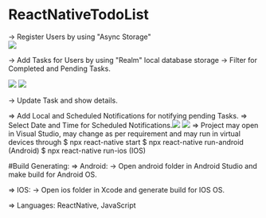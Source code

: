# ReactNativeTodoList
-> Register Users by using "Async Storage"  
![](/images/LogIn.png)


-> Add Tasks for Users by using "Realm" local database storage
-> Filter for Completed and Pending Tasks.


![](/images/TodoList.png)
![](/images/CompleteList.png)


-> Update Task and show details.

=> Add Local and Scheduled Notifications for notifying pending Tasks.
=> Select Date and Time for Scheduled Notifications.![](/images/LogIn.png)
![](/images/AddTask.png)
=> Project may open in Visual Studio, may change as per requirement and may run in virtual devices through 
$ npx react-native start
$ npx react-native run-android (Android)
$ npx react-native run-ios (IOS)

 #Build Generating:
=> Android: 
-> Open android folder in Android Studio and make build for Android OS.

=> IOS:
-> Open ios folder in Xcode and generate build for IOS OS.

=> Languages: ReactNative, JavaScript 
